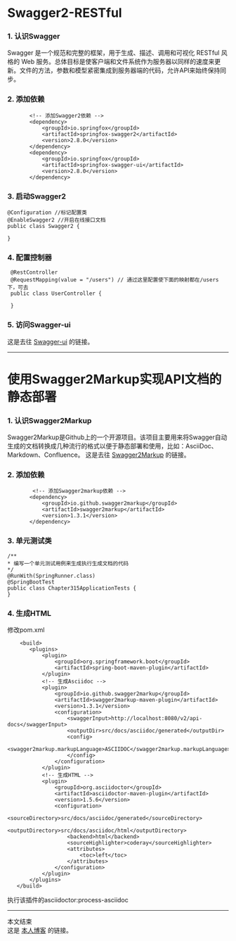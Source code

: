 # Swagger2-RESTful

### 1. 认识Swagger
  Swagger 是一个规范和完整的框架，用于生成、描述、调用和可视化 RESTful 风格的 Web 服务。总体目标是使客户端和文件系统作为服务器以同样的速度来更新。文件的方法，参数和模型紧密集成到服务器端的代码，允许API来始终保持同步。
 
### 2. 添加依赖
 ```
        <!-- 添加Swagger2依赖 -->
        <dependency>
            <groupId>io.springfox</groupId>
            <artifactId>springfox-swagger2</artifactId>
            <version>2.8.0</version>
        </dependency>
        <dependency>
            <groupId>io.springfox</groupId>
            <artifactId>springfox-swagger-ui</artifactId>
            <version>2.8.0</version>
        </dependency> 
 ```
 
### 3. 启动Swagger2
  ```
  @Configuration //标记配置类
  @EnableSwagger2 //开启在线接口文档
  public class Swagger2 {
 
  }
 ```
 
### 4. 配置控制器
  ```
   @RestController
   @RequestMapping(value = "/users") // 通过这里配置使下面的映射都在/users下，可去
   public class UserController {
   
   }
  ```

### 5. 访问Swagger-ui
这是去往 [Swagger-ui](http://localhost:8080/swagger-ui.html) 的链接。

---

# 使用Swagger2Markup实现API文档的静态部署

### 1. 认识Swagger2Markup
  Swagger2Markup是Github上的一个开源项目。该项目主要用来将Swagger自动生成的文档转换成几种流行的格式以便于静态部署和使用，比如：AsciiDoc、Markdown、Confluence。
  这是去往 [Swagger2Markup](https://github.com/Swagger2Markup/swagger2markup) 的链接。
  
### 2. 添加依赖
 ```
         <!-- 添加Swagger2markup依赖 -->
        <dependency>
            <groupId>io.github.swagger2markup</groupId>
            <artifactId>swagger2markup</artifactId>
            <version>1.3.1</version>
        </dependency>
 ```
 
 ### 3. 单元测试类
 ```
 /**
 * 编写一个单元测试用例来生成执行生成文档的代码
 */
@RunWith(SpringRunner.class)
@SpringBootTest
public class Chapter315ApplicationTests {
}
```

 ### 4. 生成HTML
 修改pom.xml
 ```
     <build>
        <plugins>
            <plugin>
                <groupId>org.springframework.boot</groupId>
                <artifactId>spring-boot-maven-plugin</artifactId>
            </plugin>
            <!-- 生成Asciidoc -->
            <plugin>
                <groupId>io.github.swagger2markup</groupId>
                <artifactId>swagger2markup-maven-plugin</artifactId>
                <version>1.3.1</version>
                <configuration>
                    <swaggerInput>http://localhost:8080/v2/api-docs</swaggerInput>
                    <outputDir>src/docs/asciidoc/generated</outputDir>
                    <config>
                        <swagger2markup.markupLanguage>ASCIIDOC</swagger2markup.markupLanguage>
                    </config>
                </configuration>
            </plugin>
            <!-- 生成HTML -->
            <plugin>
                <groupId>org.asciidoctor</groupId>
                <artifactId>asciidoctor-maven-plugin</artifactId>
                <version>1.5.6</version>
                <configuration>
                    <sourceDirectory>src/docs/asciidoc/generated</sourceDirectory>
                    <outputDirectory>src/docs/asciidoc/html</outputDirectory>
                    <backend>html</backend>
                    <sourceHighlighter>coderay</sourceHighlighter>
                    <attributes>
                        <toc>left</toc>
                    </attributes>
                </configuration>
            </plugin>
        </plugins>
    </build>
```
执行该插件的asciidoctor:process-asciidoc

---
本文结束  
这是 [本人博客](https://blog.csdn.net/q343509740) 的链接。
